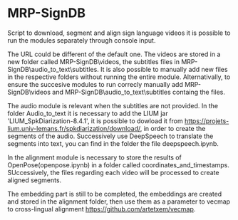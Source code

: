 # MRP-SignDB
Script to download, segment and align sign language videos
it is possible to run the modules separately through console input.

The URL could be different of the default one. The videos are stored in a new folder called MRP-SignDB\videos, the subtitles files in MRP-SignDB\audio_to_text\subtitles. It is also possible to manually add new files in the respective folders without running the entire module. Alternativally, to ensure the succesive modules to run correcly manually add MRP-SignDB\videos and MRP-SignDB\audio_to_text\subtitles containg the files.

The audio module is relevant when the subtitles are not provided.
In the folder Audio_to_text it is necessary to add the LIUM jar 'LIUM_SpkDiarization-8.4.1', it is possible to dowload it from https://projets-lium.univ-lemans.fr/spkdiarization/download/, in order to create the segments of the audio. Successively use DeepSpeech to translate the segments into text, you can find in the folder the file deepspeech.ipynb.

In the alignment module is necessary to store the results of OpenPose(openpose.ipynb) in a folder called coordinates_and_timestamps. SUccessively, the files regarding each video will be processed to create aligned segments.

The embedding part is still to be completed, the embeddings are created and stored in the alignment folder, then use them as a parameter to vecmap to cross-lingual alignment https://github.com/artetxem/vecmap.
 

